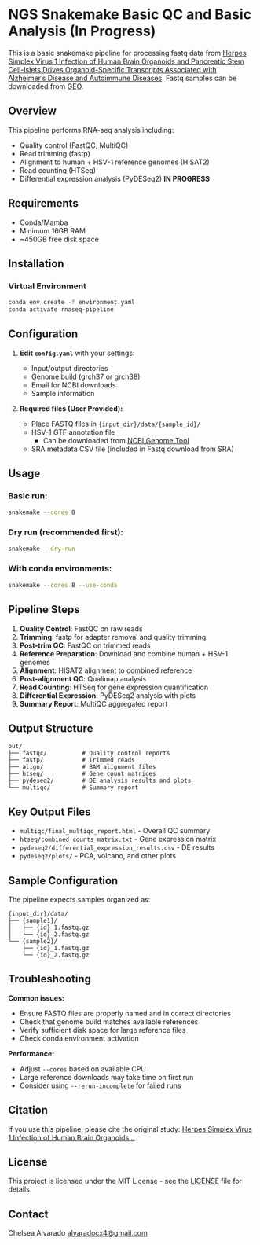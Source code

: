 # NGS Snakemake Basic QC and Basic Analysis (In Progress)
This is a basic snakemake pipeline for processing fastq data from [Herpes Simplex Virus 1 Infection of Human Brain Organoids and Pancreatic Stem Cell-Islets Drives Organoid-Specific Transcripts Associated with Alzheimer’s Disease and Autoimmune Diseases](https://pmc.ncbi.nlm.nih.gov/articles/PMC11640215/). Fastq samples can be downloaded from [GEO](https://www.ncbi.nlm.nih.gov/geo/query/acc.cgi?acc=GSE272361).
## Overview

This pipeline performs RNA-seq analysis including:
- Quality control (FastQC, MultiQC)
- Read trimming (fastp)
- Alignment to human + HSV-1 reference genomes (HISAT2)
- Read counting (HTSeq)
- Differential expression analysis (PyDESeq2) **IN PROGRESS**

## Requirements

- Conda/Mamba
- Minimum 16GB RAM
- ~450GB free disk space

## Installation

### Virtual Environment
```bash
conda env create -f environment.yaml
conda activate rnaseq-pipeline
```

## Configuration

1. **Edit `config.yaml`** with your settings:
   - Input/output directories
   - Genome build (grch37 or grch38)
   - Email for NCBI downloads
   - Sample information

2. **Required files (User Provided):**
   - Place FASTQ files in `{input_dir}/data/{sample_id}/`
   - HSV-1 GTF annotation file
     - Can be downloaded from [NCBI Genome Tool](https://www.ncbi.nlm.nih.gov/datasets/genome/GCA_027937515.1/)
   - SRA metadata CSV file (included in Fastq download from SRA)

## Usage

### Basic run:
```bash
snakemake --cores 8
```

### Dry run (recommended first):
```bash
snakemake --dry-run
```

### With conda environments:
```bash
snakemake --cores 8 --use-conda
```

## Pipeline Steps

1. **Quality Control**: FastQC on raw reads
2. **Trimming**: fastp for adapter removal and quality trimming
3. **Post-trim QC**: FastQC on trimmed reads
4. **Reference Preparation**: Download and combine human + HSV-1 genomes
5. **Alignment**: HISAT2 alignment to combined reference
6. **Post-alignment QC**: Qualimap analysis
7. **Read Counting**: HTSeq for gene expression quantification
8. **Differential Expression**: PyDESeq2 analysis with plots
9. **Summary Report**: MultiQC aggregated report

## Output Structure

```
out/
├── fastqc/          # Quality control reports
├── fastp/           # Trimmed reads
├── align/           # BAM alignment files
├── htseq/           # Gene count matrices
├── pydeseq2/        # DE analysis results and plots
└── multiqc/         # Summary report
```

## Key Output Files

- `multiqc/final_multiqc_report.html` - Overall QC summary
- `htseq/combined_counts_matrix.txt` - Gene expression matrix
- `pydeseq2/differential_expression_results.csv` - DE results
- `pydeseq2/plots/` - PCA, volcano, and other plots

## Sample Configuration

The pipeline expects samples organized as:
```
{input_dir}/data/
├── {sample1}/
│   ├── {id}_1.fastq.gz
│   └── {id}_2.fastq.gz
└── {sample2}/
    ├── {id}_1.fastq.gz
    └── {id}_2.fastq.gz
```

## Troubleshooting

**Common issues:**
- Ensure FASTQ files are properly named and in correct directories
- Check that genome build matches available references
- Verify sufficient disk space for large reference files
- Check conda environment activation

**Performance:**
- Adjust `--cores` based on available CPU
- Large reference downloads may take time on first run
- Consider using `--rerun-incomplete` for failed runs

## Citation

If you use this pipeline, please cite the original study:
[Herpes Simplex Virus 1 Infection of Human Brain Organoids...](https://pmc.ncbi.nlm.nih.gov/articles/PMC11640215/)

## License
This project is licensed under the MIT License - see the [LICENSE](LICENSE) file for details.

## Contact

Chelsea Alvarado
alvaradocx4@gmail.com
